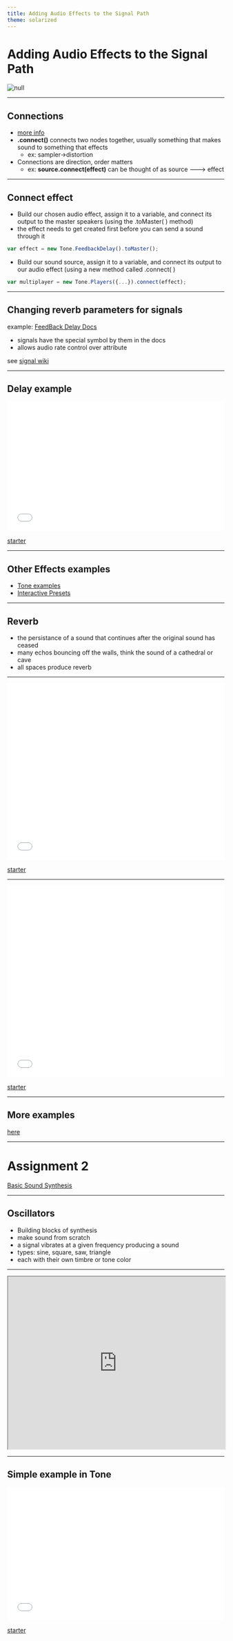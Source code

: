 ```yaml
---
title: Adding Audio Effects to the Signal Path
theme: solarized
---
```


# Adding Audio Effects to the Signal Path

![null](https://d33wubrfki0l68.cloudfront.net/9895a96ef2e25d8ace31a86e635753e974127fee/938b2/images/uploads/effects_pathway.png)

---

## Connections

- [more info](https://github.com/Tonejs/Tone.js/wiki/Connections)
- **.connect()** connects two nodes together, usually something that makes sound to something that effects
  - ex: sampler->distortion
- Connections are direction, order matters 
  - ex: **source.connect(effect)** can be thought of as source ---> effect

---

## Connect effect

- Build our chosen audio effect, assign it to a variable, and connect its output to the master speakers (using the .toMaster( ) method)
- the effect needs to get created first before you can send a sound through it

```js
var effect = new Tone.FeedbackDelay().toMaster();
```

- Build our sound source, assign it to a variable, and connect its output to our 
  audio effect (using a new method called .connect( )

```js
var multiplayer = new Tone.Players({...}).connect(effect);
```
---

## Changing reverb parameters for signals

example:
[FeedBack Delay Docs](https://tonejs.github.io/docs/r13/FeedbackDelay)

- signals have the special symbol by them in the docs
- allows audio rate control over attribute

see [signal wiki](https://github.com/Tonejs/Tone.js/wiki/Signals#setting-values)

---

## Delay example

<iframe height="300" style="width: 100%;" scrolling="no" title="PDM Sound - Audio Effects Intro." src="//codepen.io/lsuddem/embed/preview/QxBmpm/?height=300&theme-id=35490&default-tab=result" frameborder="no" allowtransparency="true" allowfullscreen="true">
  See the Pen <a href='https://codepen.io/lsuddem/pen/QxBmpm/'>PDM Sound - Audio Effects Intro.</a> by LSU DDEM
  (<a href='https://codepen.io/lsuddem'>@lsuddem</a>) on <a href='https://codepen.io'>CodePen</a>.
</iframe>

[starter](https://codepen.io/lsuddem/pen/LqJPdw?editors=0010)

---

## Other Effects examples

- [Tone examples](https://tonejs.github.io/examples/)
- [Interactive Presets](https://www.guitarland.com/MusicTheoryWithToneJS/Presets-gh-pages/)

---

## Reverb

- the persistance of a sound that continues after the original sound has ceased
- many echos bouncing off the walls, think the sound of a cathedral or cave
- all spaces produce reverb

---

<iframe height="409" style="width: 100%;" scrolling="no" title="PDM Sound: Reverb Example" src="//codepen.io/lsuddem/embed/oyaRoE/?height=409&theme-id=35490&default-tab=result" frameborder="no" allowtransparency="true" allowfullscreen="true">
  See the Pen <a href='https://codepen.io/lsuddem/pen/oyaRoE/'>PDM Sound: Reverb Example</a> by LSU DDEM
  (<a href='https://codepen.io/lsuddem'>@lsuddem</a>) on <a href='https://codepen.io'>CodePen</a>.
</iframe>

[starter](https://codepen.io/lsuddem/pen/jdvWWO?editors=0010)

---

<iframe height="444" style="width: 100%;" scrolling="no" title="PDM Sound: Distortion Example" src="//codepen.io/lsuddem/embed/GGYaLL/?height=444&theme-id=35490&default-tab=result" frameborder="no" allowtransparency="true" allowfullscreen="true">
  See the Pen <a href='https://codepen.io/lsuddem/pen/GGYaLL/'>PDM Sound: Distortion Example</a> by LSU DDEM
  (<a href='https://codepen.io/lsuddem'>@lsuddem</a>) on <a href='https://codepen.io'>CodePen</a>.
</iframe>

[starter](https://codepen.io/lsuddem/pen/yZxeMO?editors=0010)

---

## More examples

[here](https://pdm.lsupathways.org/3_audio/1_sampler/2_lesson_2/)

---

# Assignment 2

[Basic Sound Synthesis](https://moodle3.lsu.edu/mod/assign/view.php?id=988729)

---

## Oscillators

- Building blocks of synthesis 
- make sound from scratch
- a signal vibrates at a given frequency producing a sound
- types: sine, square, saw, triangle
- each with their own timbre or tone color

---

<iframe src="https://tonejs.github.io/examples/oscillator.html" style="width: 100%" height="400"></iframe>

---

## Simple example in Tone

<iframe height="309" style="width: 100%;" scrolling="no" title="PDM Sound: Synthesizer Intro." src="//codepen.io/lsuddem/embed/jKJqYv/?height=309&theme-id=35490&default-tab=result" frameborder="no" allowtransparency="true" allowfullscreen="true">
  See the Pen <a href='https://codepen.io/lsuddem/pen/jKJqYv/'>PDM Sound: Synthesizer Intro.</a> by LSU DDEM
  (<a href='https://codepen.io/lsuddem'>@lsuddem</a>) on <a href='https://codepen.io'>CodePen</a>.
</iframe>

[starter](https://codepen.io/lsuddem/pen/RvYabz?editors=0010)